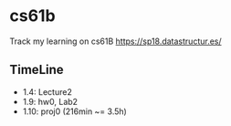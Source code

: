 # cs61b

Track my learning on cs61B
https://sp18.datastructur.es/

## TimeLine
* 1.4: Lecture2
* 1.9: hw0, Lab2
* 1.10: proj0 (216min ~= 3.5h)
